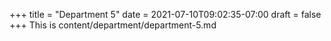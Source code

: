 +++
title = "Department 5"
date = 2021-07-10T09:02:35-07:00
draft = false
+++
This is content/department/department-5.md
